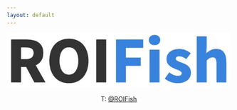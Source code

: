 ```yaml
---
layout: default
---
```

<center>
<img src="ROIFish_banner.jpg" width="800">

<p>
T: <a href="https://twitter.com/ROIFish">@ROIFish</a>
</p>
</center>
